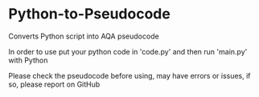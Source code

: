 # Python-to-Pseudocode
Converts Python script into AQA pseudocode

In order to use put your python code in 'code.py' and then run 'main.py' with Python

Please check the pseudocode before using, may have errors or issues, if so, please report on GitHub
